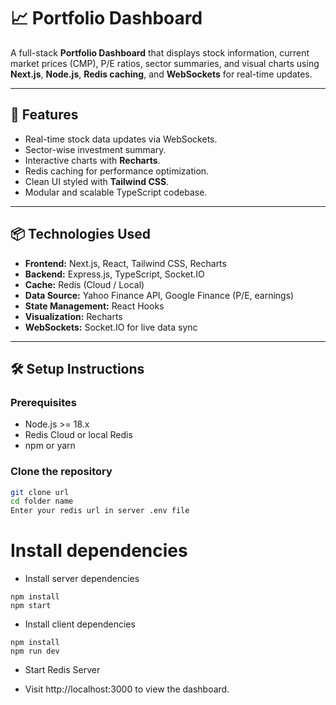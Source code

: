 # 📈 Portfolio Dashboard

A full-stack **Portfolio Dashboard** that displays stock information, current market prices (CMP), P/E ratios, sector summaries, and visual charts using **Next.js**, **Node.js**, **Redis caching**, and **WebSockets** for real-time updates.

---

## 🚀 Features

- Real-time stock data updates via WebSockets.
- Sector-wise investment summary.
- Interactive charts with **Recharts**.
- Redis caching for performance optimization.
- Clean UI styled with **Tailwind CSS**.
- Modular and scalable TypeScript codebase.

---

## 📦 Technologies Used

- **Frontend:** Next.js, React, Tailwind CSS, Recharts
- **Backend:** Express.js, TypeScript, Socket.IO
- **Cache:** Redis (Cloud / Local)
- **Data Source:** Yahoo Finance API, Google Finance (P/E, earnings)
- **State Management:** React Hooks
- **Visualization:** Recharts
- **WebSockets:** Socket.IO for live data sync

---

## 🛠️ Setup Instructions

### Prerequisites
- Node.js >= 18.x
- Redis Cloud or local Redis
- npm or yarn

### Clone the repository

```bash
git clone url
cd folder name
Enter your redis url in server .env file
```
# Install dependencies

- Install server dependencies
```cd server
npm install
npm start
```
- Install client dependencies
```cd ../client
npm install
npm run dev
```

- Start Redis Server

- Visit http://localhost:3000 to view the dashboard.

